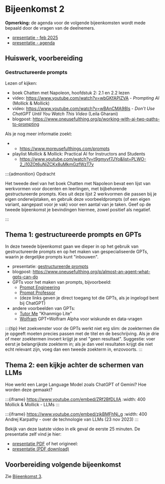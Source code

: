 # Bijeenkomst 2

**Opmerking:** de agenda voor de volgende bijeenkomsten wordt mede bepaald door de vragen van de deelnemers.

* [presentatie - feb 2025](https://docs.google.com/presentation/d/1dPiqIbJG6qosJodm5bUZMtn_PGiyhGKzczZ9hRbVv0Y/edit?usp=sharing)
* [presentatie - agenda](https://docs.google.com/presentation/d/1oPCuv3RATDLuLCXRb69fXzwhreG4BzH1is7LFymm0h8/edit?usp=sharing)


## Huiswerk, voorbereiding

### Gestructureerde prompts

Lezen of kijken:

* boek Chatten met Napoleon, hoofdstuk 2: 2.1 en 2.2 lezen
* video: https://www.youtube.com/watch?v=wbGKfAPlZVA - *Prompting AI* (Mollick & Mollick)
* video: https://www.youtube.com/watch?v=wBAnCMA98ls - *Don't Use ChatGPT Until You Watch This Video* (Leila Gharani)
* blogpost: https://www.oneusefulthing.org/p/working-with-ai-two-paths-to-prompting

Als je nog meer informatie zoekt:

* * https://www.moreusefulthings.com/prompts
* playlist Mollick & Mollick: Practical AI for Instructors and Students
    * https://www.youtube.com/watch?v=t9gmyvf7JYo&list=PLWO-2_i10ZOt6uNiZCKx8uMkmGzfWzT7y


:::{admonition} Opdracht

Het tweede deel van het boek Chatten met Napoleon bevat een lijst van werkvormen voor docenten en leerlingen, met bijbehorende gestructureerde prompts.
Kies uit deze lijst 2 werkvormen die passen bij je eigen onderwijstaken, en gebruik deze voorbeeldprompts (of een eigen variant, aangepast voor je vak) voor een aantal van je taken. 
Geef op de tweede bijeenkomst je bevindingen hiermee, zowel positief als negatief.

:::

## Thema 1: gestructureerde prompts en GPTs

In deze tweede bijeenkomst gaan we dieper in op het gebruik van gestructureerde prompts en op het maken van gespecialiseerde GPTs, waarin je dergelijke prompts kunt "inbouwen".

* presentatie: [gestructureerde prompts](https://docs.google.com/presentation/d/1zXubjMgI1Vx9ck9ukywP4gRXuUhUNu5UYQtGbo_XYrM/edit?usp=sharing)
* blogpost: https://www.oneusefulthing.org/p/almost-an-agent-what-gpts-can-do
* GPTs voor het maken van prompts, bijvoorbeeld:
    * [Prompt Engineering](https://chat.openai.com/g/g-bNiLAvz8R-prompt-engineering)
    * [Prompt Professor](https://chat.openai.com/g/g-qfoOICq1l-prompt-professor)
    * (deze links geven je direct toegang tot die GPTs, als je ingelogd bent bij ChatGPT)
* andere voorbeelden van GPTs:
    * [Tutor Me](https://chat.openai.com/g/g-hRCqiqVlM-tutor-me) "Khanmigo Lite"
    * [Wolfram](https://chat.openai.com/g/g-0S5FXLyFN-wolfram) GPT+Wolfram Alpha voor wiskunde en data-vragen
 
:::{tip}
Het zoekvenster voor de GPTs werkt niet erg slim: de zoektermen die je opgeeft moeten precies passen met de titel en de beschrijving. Als je drie of meer zoektermen invoert krijgt je snel "geen resultaat". Suggestie: voer eerst je belangrijkste zoekterm in; als je dan veel resultaten krijgt die niet echt relevant zijn, voeg dan een tweede zoekterm in, enzovoorts.
:::

## Thema 2: een kijkje achter de schermen van LLMs

Hoe werkt een Large Language Model zoals ChatGPT of Gemini? Hoe worden deze gemaakt?

:::{iframe} https://www.youtube.com/embed/ZRf2BfDLlIA
:width: 400
Mollick & Mollick - LLMs
:::

:::{iframe} https://www.youtube.com/embed/zjkBMFhNj_g
:width: 400
Andrej Karpathy - over de technologie van LLMs (23 nov 2023)
:::

Bekijk van deze laatste video in elk geval de eerste 25 minuten.
De presentatie zelf vind je hier:

* [presentatie PDF](assets/llmintro.pdf) of het origineel:
* [presentatie (PDF download)](https://drive.google.com/file/d/1pxx_ZI7O-Nwl7ZLNk5hI3WzAsTLwvNU7/view?usp=sharing)

## Voorbereiding volgende bijeenkomst

Zie [Bijeenkomst 3](bijeenkomst-3).
